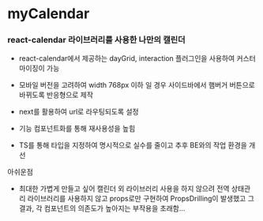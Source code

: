 # myCalendar
### react-calendar 라이브러리를 사용한 나만의 캘린더

- react-calendar에서 제공하는 dayGrid, interaction 플러그인을 사용하여 커스터마이징이 가능

- 모바일 버전을 고려하여 width 768px 이하 일 경우 사이드바에서 햄버거 버튼으로 바뀌도록 반응형으로 제작

- next를 활용하여 url로 라우팅되도록 설정

- 기능 컴포넌트화를 통해 재사용성을 높힘

- TS를 통해 타입을 지정하여 명시적으로 실수를 줄이고 추후 BE와의 작업 환경을 개선

아쉬운점
- 최대한 가볍게 만들고 싶어 캘린더 외 라이브러리 사용을 하지 않으려 전역 상태관리 라이브러리를 사용하지 않고 props로만 구현하여 PropsDrilling이 발생했고 그 결과, 각 컴포넌트의 의존도가 높아지는 부작용을 초래함...

